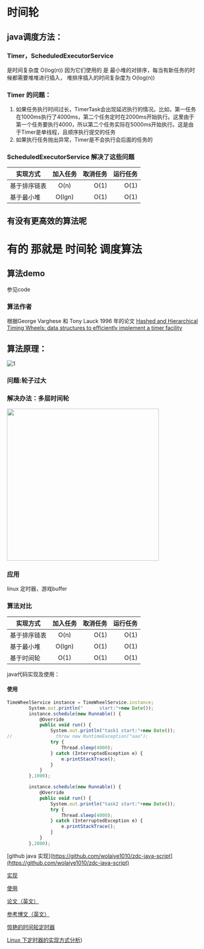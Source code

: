 
# 时间轮
## java调度方法：
### Timer，ScheduledExecutorService 
是时间复杂度 O(log(n))
因为它们使用的 是  最小堆的对排序，每当有新任务的时候都需要堆堆进行插入，
堆排序插入的时间复杂度为 O(log(n))
### Timer 的问题：

1. 如果任务执行时间过长，TimerTask会出现延迟执行的情况。比如，第一任务在1000ms执行了4000ms，第二个任务定时在2000ms开始执行。这里由于第一个任务要执行4000，所以第二个任务实际在5000ms开始执行。这是由于Timer是单线程，且顺序执行提交的任务
2. 如果执行任务抛出异常，Timer是不会执行会后面的任务的

### ScheduledExecutorService 解决了这些问题
实现方式|加入任务|取消任务|运行任务
---|:--:|---:|---:
基于排序链表|O(n)|	O(1)|	O(1)
基于最小堆|	O(lgn)|	O(1)|	O(1)

## 有没有更高效的算法呢
# 有的 那就是 时间轮 调度算法
## 算法demo
参见code
### 算法作者
根据George Varghese 和 Tony Lauck 1996 年的论文 [Hashed and Hierarchical Timing Wheels: data structures to efficiently implement a timer facility](https://github.com/wolaiye1010/zdc-java-script/blob/master/twheel.pdf)

## 算法原理：
![1](http://img.my.csdn.net/uploads/201209/29/1348926970_9123.png)

### 问题:轮子过大

### 解决办法：多层时间轮
<img src="http://pic1.58cdn.com.cn/dwater/fang/big/n_v27a8a06eebb464455a2d9d276610d29b4.jpg" width="400" />

### 应用
linux 定时器，游戏buffer

### 算法对比
实现方式|加入任务|取消任务|运行任务
---|:--:|---:|---:
基于排序链表|O(n)|	O(1)|	O(1)
基于最小堆|	O(lgn)|	O(1)|	O(1)
基于时间轮|	O(1)|	O(1)|	O(1)

java代码实现及使用：
#### 使用
```javascript 1.8
TimeWheelService instance = TimeWheelService.instance;
        System.out.println("      start:"+new Date());
        instance.schedule(new Runnable() {
            @Override
            public void run() {
                System.out.println("task1 start:"+new Date());
//                throw new RuntimeException("aaa");
                try {
                    Thread.sleep(4000);
                } catch (InterruptedException e) {
                    e.printStackTrace();
                }
            }
        },1000);

        instance.schedule(new Runnable() {
            @Override
            public void run() {
                System.out.println("task2 start:"+new Date());
                try {
                    Thread.sleep(4000);
                } catch (InterruptedException e) {
                    e.printStackTrace();
                }
            }
        },2000);
```
[github java 实现](https://github.com/wolaiye1010/zdc-java-script](https://github.com/wolaiye1010/zdc-java-script)

[实现](https://github.com/wolaiye1010/zdc-java-script/blob/master/src/main/java/com/zdc/java/script/TimeWheelService.java)

[使用](https://github.com/wolaiye1010/zdc-java-script/blob/master/src/test/java/com/zdc/java/script/TimeWheelTest.java)

[论文（英文）](https://github.com/wolaiye1010/zdc-java-script/blob/master/twheel.pdf)

[参考博文（英文）](http://www.embeddedlinux.org.cn/RTConforEmbSys/5107final/LiB0071.html)

[惊艳的时间轮定时器](https://www.cnblogs.com/zhongwencool/p/timing_wheel.html)

[Linux 下定时器的实现方式分析](https://www.ibm.com/developerworks/cn/linux/l-cn-timers/))

